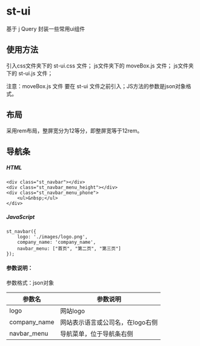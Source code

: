 # st-ui
基于 j Query 封装一些常用ui组件
## 

## 使用方法
引入css文件夹下的 st-ui.css 文件；
js文件夹下的 moveBox.js 文件；
js文件夹下的 st-ui.js 文件；

注意：moveBox.js 文件 要在 st-ui 文件之前引入；JS方法的参数是json对象格式。

## 
## 布局

采用rem布局，整屏宽分为12等分，即整屏宽等于12rem。

## 
## 导航条
##### HTML
```
<div class="st_navbar"></div>
<div class="st_navbar_menu_height"></div>
<div class="st_navbar_menu_phone">
    <ul>&nbsp;</ul>
</div>
```

##### JavaScript
```
st_navbar({
    logo: './images/logo.png',
    company_name: 'company_name',
    navbar_menu: ["首页", "第二页", "第三页"]
});
```

#### 参数说明：
参数格式：json对象

参数名 | 参数说明
----|------
logo | 网站logo
company_name | 网站表示语言或公司名，在logo右侧
navbar_menu | 导航菜单，位于导航条右侧